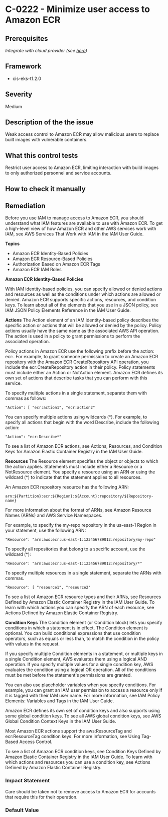 # C-0222 - Minimize user access to Amazon ECR

## Prerequisites
 *Integrate with cloud provider (see [here](https://hub.armosec.io/docs/kubescape-integration-with-cloud-providers))*
 
## Framework
* cis-eks-t1.2.0
 
## Severity
Medium

## Description of the the issue
Weak access control to Amazon ECR may allow malicious users to replace built images with vulnerable containers.
 
## What this control tests 
Restrict user access to Amazon ECR, limiting interaction with build images to only authorized personnel and service accounts.
 
## How to check it manually 

 
## Remediation
Before you use IAM to manage access to Amazon ECR, you should understand what IAM features are available to use with Amazon ECR. To get a high-level view of how Amazon ECR and other AWS services work with IAM, see AWS Services That Work with IAM in the IAM User Guide.

 **Topics**

 * Amazon ECR Identity-Based Policies
* Amazon ECR Resource-Based Policies
* Authorization Based on Amazon ECR Tags
* Amazon ECR IAM Roles

 **Amazon ECR Identity-Based Policies**

 With IAM identity-based policies, you can specify allowed or denied actions and resources as well as the conditions under which actions are allowed or denied. Amazon ECR supports specific actions, resources, and condition keys. To learn about all of the elements that you use in a JSON policy, see IAM JSON Policy Elements Reference in the IAM User Guide.

 **Actions**
The Action element of an IAM identity-based policy describes the specific action or actions that will be allowed or denied by the policy. Policy actions usually have the same name as the associated AWS API operation. The action is used in a policy to grant permissions to perform the associated operation.

 Policy actions in Amazon ECR use the following prefix before the action: ecr:. For example, to grant someone permission to create an Amazon ECR repository with the Amazon ECR CreateRepository API operation, you include the ecr:CreateRepository action in their policy. Policy statements must include either an Action or NotAction element. Amazon ECR defines its own set of actions that describe tasks that you can perform with this service.

 To specify multiple actions in a single statement, separate them with commas as follows:

 `"Action": [ "ecr:action1", "ecr:action2"`

 You can specify multiple actions using wildcards (\*). For example, to specify all actions that begin with the word Describe, include the following action:

 `"Action": "ecr:Describe*"`

 To see a list of Amazon ECR actions, see Actions, Resources, and Condition Keys for Amazon Elastic Container Registry in the IAM User Guide.

 **Resources**
The Resource element specifies the object or objects to which the action applies. Statements must include either a Resource or a NotResource element. You specify a resource using an ARN or using the wildcard (\*) to indicate that the statement applies to all resources.

 An Amazon ECR repository resource has the following ARN:

 `arn:${Partition}:ecr:${Region}:${Account}:repository/${Repository-name}`

 For more information about the format of ARNs, see Amazon Resource Names (ARNs) and AWS Service Namespaces.

 For example, to specify the my-repo repository in the us-east-1 Region in your statement, use the following ARN:

 `"Resource": "arn:aws:ecr:us-east-1:123456789012:repository/my-repo"`

 To specify all repositories that belong to a specific account, use the wildcard (\*):

 `"Resource": "arn:aws:ecr:us-east-1:123456789012:repository/*"`

 To specify multiple resources in a single statement, separate the ARNs with commas.

 `"Resource": [ "resource1", "resource2"`

 To see a list of Amazon ECR resource types and their ARNs, see Resources Defined by Amazon Elastic Container Registry in the IAM User Guide. To learn with which actions you can specify the ARN of each resource, see Actions Defined by Amazon Elastic Container Registry.

 **Condition Keys**
The Condition element (or Condition block) lets you specify conditions in which a statement is in effect. The Condition element is optional. You can build conditional expressions that use condition operators, such as equals or less than, to match the condition in the policy with values in the request.

 If you specify multiple Condition elements in a statement, or multiple keys in a single Condition element, AWS evaluates them using a logical AND operation. If you specify multiple values for a single condition key, AWS evaluates the condition using a logical OR operation. All of the conditions must be met before the statement's permissions are granted.

 You can also use placeholder variables when you specify conditions. For example, you can grant an IAM user permission to access a resource only if it is tagged with their IAM user name. For more information, see IAM Policy Elements: Variables and Tags in the IAM User Guide.

 Amazon ECR defines its own set of condition keys and also supports using some global condition keys. To see all AWS global condition keys, see AWS Global Condition Context Keys in the IAM User Guide.

 Most Amazon ECR actions support the aws:ResourceTag and ecr:ResourceTag condition keys. For more information, see Using Tag-Based Access Control.

 To see a list of Amazon ECR condition keys, see Condition Keys Defined by Amazon Elastic Container Registry in the IAM User Guide. To learn with which actions and resources you can use a condition key, see Actions Defined by Amazon Elastic Container Registry.
 
### Impact Statement
Care should be taken not to remove access to Amazon ECR for accounts that require this for their operation.
 
### Default Value

 
